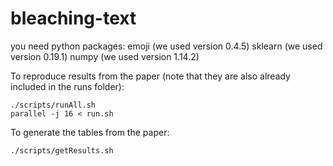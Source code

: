 # bleaching-text

you need python packages:
emoji (we used version 0.4.5)
sklearn (we used version 0.19.1)
numpy (we used version 1.14.2)

To reproduce results from the paper (note that they are also already included in the runs folder):
```
./scripts/runAll.sh
parallel -j 16 < run.sh 
```

To generate the tables from the paper:
```
./scripts/getResults.sh
```

